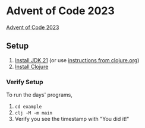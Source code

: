 # Advent of Code 2023

[Advent of Code 2023](https://adventofcode.com/2023/)

## Setup
1. [Install JDK 21](https://adoptium.net/) (or use [instructions from clojure.org](https://clojure.org/guides/install_clojure#_prerequisite_installation_details))
1. [Install Clojure](https://clojure.org/guides/install_clojure)

### Verify Setup
To run the days' programs,
1. `cd example`
1. `clj -M -m main`
1. Verify you see the timestamp with "You did it!"
